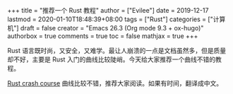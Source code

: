 +++
title = "推荐一个 Rust 教程"
author = ["Evilee"]
date = 2019-12-17
lastmod = 2020-01-10T18:48:39+08:00
tags = ["Rust"]
categories = ["计算机"]
draft = false
creator = "Emacs 26.3 (Org mode 9.3 + ox-hugo)"
authorbox = true
comments = true
toc = false
mathjax = true
+++

Rust 语言既时尚，又安全，又难学。最让人崩溃的一点是文档虽然多，但是质量却不好，主要是 Rust 入门的曲线比较陡峭。今天给大家推荐一个曲线不错的教程。

<!--more-->

[Rust crash course](https://www.snoyman.com/blog/2018/10/introducing-rust-crash-course) 曲线比较不错，推荐大家阅读。如果有时间，翻译成中文。
